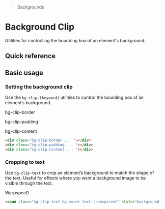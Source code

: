 > Backgrounds

# Background Clip
Utilities for controlling the bounding box of an element's background.

## Quick reference

<qr-table />

## Basic usage
### Setting the background clip
Use the `bg-clip-{keyword}` utilities to control the bounding box of an element’s background.

<container>
  <div class="flex flex-col sm:flex-row items-center justify-center gap-32">
  <div class="flex flex-col items-center shrink-0">
  <p class="text-slate-500 font-mono text-center mb-16 dark:text-slate-400">bg-clip-border</p>
    <div class="w-80 h-80 bg-clip-border p-16 rounded-8 shadow-lg bg-indigo-500 border-4 border-white/50 border-dashed font-mono font-extrabold text-sm text-white flex justify-center items-center"></div>
  </div>
  <div class="flex flex-col items-center shrink-0">
  <p class="text-slate-500 font-mono text-center mb-16 dark:text-slate-400">bg-clip-padding</p>
    <div class="w-80 h-80 bg-clip-padding p-16 rounded-8 shadow-lg bg-indigo-500 border-4 border-indigo-500/50 border-dashed font-mono font-extrabold text-sm text-white flex justify-center items-center"></div>
    </div>
    <div class="flex flex-col items-center shrink-0">
  <p class="text-slate-500 font-mono text-center mb-16 dark:text-slate-400">bg-clip-content</p>
    <div class="w-80 h-80 bg-clip-content p-16 rounded-8 bg-indigo-500 border-4 border-indigo-500/50 border-dashed font-mono font-extrabold text-sm text-white flex justify-center items-center"></div>
  </div>
  </div>
</container>

```html
<div class="bg-clip-border ... "></div>
<div class="bg-clip-padding ... "></div>
<div class="bg-clip-content ... "></div>
```

### Cropping to text
Use `bg-clip-text` to crop an element’s background to match the shape of the text. Useful for effects where you want a background image to be visible through the text.

<container>
  <div class="text-5xl font-extrabold text-center">
    <span class="bg-clip-text bg-cover text-transparent" style="background-image:url(/office-warping.png); background-position: center -280px; ">
      WarpspeeD
    </span>
  </div>
</container>

```html
<span class="bg-clip-text bg-cover text-transparent" style="background-image:url(...);">
```


